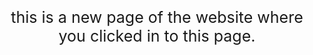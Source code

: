 
 
 <body2>
    <p>this is a new page of the website where you clicked in to this page.</p>
  </body2>
  
  </html>









<style>
body2 {
text-align: center;
font-size:25px;  
}
</style>


<html>
